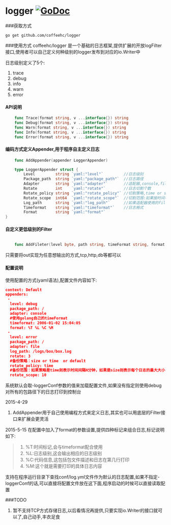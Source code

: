 logger
[![GoDoc](https://godoc.org/github.com/coffeehc/logger?status.png)](http://godoc.org/github.com/coffeehc/logger)
==

###获取方式
```
go get github.com/coffeehc/logger
```


###使用方式
coffeehc/logger 是一个基础的日志框架,提供扩展的开放logFilter接口,使用者可以自己定义何种级别的logger发布到对应的io.Writer中

日志级别定义了5个:

1.	trace
2.	debug
3.	info
4.	warn
5.	error

#### API说明

```go
    func Trace(format string, v ...interface{}) string
    func Debug(format string, v ...interface{}) string
    func Warn(format string, v ...interface{}) string
    func Info(format string, v ...interface{}) string
    func Error(format string, v ...interface{}) string
```

#### 编码方式定义Appender,用于程序自主定义日志

```go
    func AddAppender(appender LoggerAppender)

    type LoggerAppender struct {
        Level         string `yaml:"level"`         //日志级别
        Package_path  string `yaml:"package_path"`  //日志路径
        Adapter       string `yaml:"adapter"`       //适配器,console,file两种
        Rotate        int    `yaml:"rotate"`        //日志切割个数
        Rotate_policy string `yaml:"rotate_policy"` //切割策略,time or size or  default
        Rotate_scope  int64  `yaml:"rotate_scope"`  //切割范围:如果按时间切割则表示的n分钟,如果是size这表示的是文件大小MB
        Log_path      string `yaml:"log_path"`      //如果适配器使用的file则用来指定文件路径
        Timeformat    string `yaml:"timeformat"`    //日志格式
        Format        string `yaml:"format"`
}
```

#### 自定义更低级别的Filter

```go

    func AddFileter(level byte, path string, timeFormat string, format string, out io.Writer)
```
只需要将out实现为任意想输出的方式,tcp,http,db等都可以

#### 配置说明
使用配置的方式(yaml语法),配置文件内容如下:

```json
context: Default
appenders:
 -
  level: debug
  package_path: /
  adapter: console
  #使用golang自己的timeFormat
  timeformat: 2006-01-02 15:04:05
  format: %T %L %C %M
 -
  level: error
  package_path: /
  adapter: file
  log_path: /logs/box/box.log
  rotate: 3
  #备份策略：size or time  or default
  rotate_policy: time
  #备份范围：如果策略是time则表示时间间隔N分钟，如果是size则表示每个日志的最大大小(MB)
  rotate_scope: 10
```
系统默认会取-loggerConf参数的值来加载配置文件,如果没有指定则使用debug对所有的包路径下的日志打印到控制台

2015-4-29
1. AddAppender用于自己使用编程方式来定义日志,其实也可以用底层的Filter接口来扩展会更灵活

2015-5-15
在配置中加入了format的参数设置,提供四种标记来组合日志,标记说明如下:

> 1. %T:时间标记,会与timeformat配合使用
> 2. %L:日志级别,这会输出相应的日志级别
> 3. %C:代码信息,这包括包文件描述和日志在第几行打印
> 4. %M:这个就是需要打印的具体日志内容

支持在程序运行目录下查找conf/log.yml文件作为默认的日志配置,如果不指定-loggerConf的话,可以直接将配置文件放在这下面,程序启动的时候可以直接读取配置

###TODO
1. 暂不支持TCP方式存储日志,以后看情况再提供,只要实现io.Writer的接口就可以了,自己动手,丰衣足食
